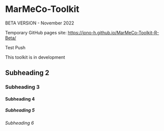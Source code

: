 # MarMeCo-Toolkit

BETA VERSION - November 2022

Temporary GitHub pages site: https://jono-h.github.io/MarMeCo-Toolkit-R-Beta/

Test Push

This toolkit is in development

## Subheading 2

### Subheading 3

#### Subheading 4

##### Subheading 5

###### Subheading 6


